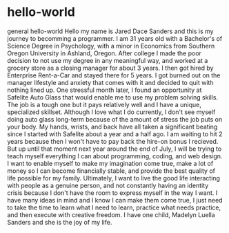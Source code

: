 # hello-world
general hello-world
Hello my name is Jared Dace Sanders and this is my journey to becomming a programmer. I am 31 years old with a Bachelor's of Science Degree in Psychology, with a minor in Economics from Southern Oregon University in Ashland, Oregon. After college I made the poor decision to not use my degree in any meaningful way, and worked at a grocery store as a closing manager for about 3 years. I then got hired by Enterprise Rent-a-Car and stayed there for 5 years. I got burned out on the manager lifestyle and anxiety that comes with it and decided to quit with nothing lined up. One stressful month later, I found an opportunity at Safelite Auto Glass that would enable me to use my problem solving skills. The job is a tough one but it pays relatively well and I have a unique, specialized skillset. Although I love what I do currently, I don't see myself doing auto glass long-term because of the amount of stress the job puts on your body. My hands, wrists, and back have all taken a significant beating since I started with Safelite about a year and a half ago. I am waiting to hit 2 years because then I won't have to pay back the hire-on bonus I recieved. But up until that moment next year around the end of July, I will be trying to teach myself everything I can about programming, coding, and web design. I want to enable myself to make my imagination come true, make a lot of money so I can become financially stable, and provide the best quality of life possible for my family. Ultimately, I want to live the good life interacting with people as a genuine person, and not constantly having an identity crisis because I don't have the room to express myself in the way I want. I have many ideas in mind and I know I can make them come true, I just need to take the time to learn what I need to learn, practice what needs practice, and then execute with creative freedom. I have one child, Madelyn Luella Sanders and she is the joy of my life. 
